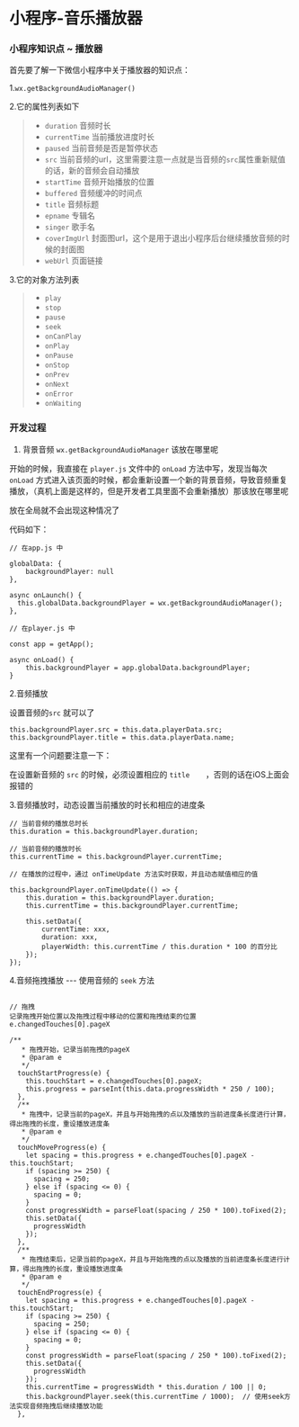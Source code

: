 # 小程序-音乐播放器

### 小程序知识点 ~ 播放器

首先要了解一下微信小程序中关于播放器的知识点：

1.`wx.getBackgroundAudioManager()`

2.它的属性列表如下

>- `duration` 音频时长
>- `currentTime` 当前播放进度时长
>- `paused` 当前音频是否是暂停状态
>- `src` 当前音频的url，这里需要注意一点就是当音频的`src`属性重新赋值的话，新的音频会自动播放
>- `startTime` 音频开始播放的位置
>- `buffered` 音频缓冲的时间点
>- `title` 音频标题
>- `epname` 专辑名
>- `singer` 歌手名
>- `coverImgUrl` 封面图url，这个是用于退出小程序后台继续播放音频的时候的封面图
>- `webUrl` 页面链接

3.它的对象方法列表

>- `play` 
>- `stop`
>- `pause`
>- `seek`
>- `onCanPlay`
>- `onPlay`
>- `onPause`
>- `onStop`
>- `onPrev`
>- `onNext`
>- `onError`
>- `onWaiting`

### 开发过程

1. 背景音频 `wx.getBackgroundAudioManager` 该放在哪里呢

开始的时候，我直接在 `player.js` 文件中的 `onLoad` 方法中写，发现当每次 `onLoad` 方式进入该页面的时候，都会重新设置一个新的背景音频，导致音频重复播放，（真机上面是这样的，但是开发者工具里面不会重新播放）那该放在哪里呢

放在全局就不会出现这种情况了

代码如下：

```$xslt
// 在app.js 中

globalData: {
	backgroundPlayer: null
},

async onLaunch() {
  this.globalData.backgroundPlayer = wx.getBackgroundAudioManager();
},

// 在player.js 中

const app = getApp();

async onLoad() {
	this.backgroundPlayer = app.globalData.backgroundPlayer;
}
```

2.音频播放

设置音频的`src` 就可以了
```$xslt
this.backgroundPlayer.src = this.data.playerData.src;
this.backgroundPlayer.title = this.data.playerData.name;
```

这里有一个问题要注意一下：

在设置新音频的 `src` 的时候，必须设置相应的 `title	`，否则的话在iOS上面会报错的


3.音频播放时，动态设置当前播放的时长和相应的进度条

```
// 当前音频的播放总时长
this.duration = this.backgroundPlayer.duration;

// 当前音频的播放时长
this.currentTime = this.backgroundPlayer.currentTime;

// 在播放的过程中，通过 onTimeUpdate 方法实时获取，并且动态赋值相应的值

this.backgroundPlayer.onTimeUpdate(() => {
	this.duration = this.backgroundPlayer.duration;
	this.currentTime = this.backgroundPlayer.currentTime;
	
	this.setData({
		currentTime: xxx,
		duration: xxx,
		playerWidth: this.currentTime / this.duration * 100 的百分比
	});
});

```

4.音频拖拽播放 --- 使用音频的 `seek` 方法

```$xslt

// 拖拽
记录拖拽开始位置以及拖拽过程中移动的位置和拖拽结束的位置
e.changedTouches[0].pageX

/**
   * 拖拽开始，记录当前拖拽的pageX
   * @param e
   */
  touchStartProgress(e) {
    this.touchStart = e.changedTouches[0].pageX;
    this.progress = parseInt(this.data.progressWidth * 250 / 100);
  },
  /**
   * 拖拽中，记录当前的pageX，并且与开始拖拽的点以及播放的当前进度条长度进行计算，得出拖拽的长度，重设播放进度条
   * @param e
   */
  touchMoveProgress(e) {
    let spacing = this.progress + e.changedTouches[0].pageX - this.touchStart;
    if (spacing >= 250) {
      spacing = 250;
    } else if (spacing <= 0) {
      spacing = 0;
    }
    const progressWidth = parseFloat(spacing / 250 * 100).toFixed(2);
    this.setData({
      progressWidth
    });
  },
  /**
   * 拖拽结束后，记录当前的pageX，并且与开始拖拽的点以及播放的当前进度条长度进行计算，得出拖拽的长度，重设播放进度条
   * @param e
   */
  touchEndProgress(e) {
    let spacing = this.progress + e.changedTouches[0].pageX - this.touchStart;
    if (spacing >= 250) {
      spacing = 250;
    } else if (spacing <= 0) {
      spacing = 0;
    }
    const progressWidth = parseFloat(spacing / 250 * 100).toFixed(2);
    this.setData({
      progressWidth
    });
    this.currentTime = progressWidth * this.duration / 100 || 0;
    this.backgroundPlayer.seek(this.currentTime / 1000);  // 使用seek方法实现音频拖拽后继续播放功能
  },

```















































